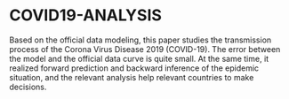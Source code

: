 # COVID19-ANALYSIS
Based on the official data modeling, this paper studies the transmission process of the Corona Virus Disease 2019 (COVID-19). The error between the model and the official data curve is quite small. At the same time, it realized forward prediction and backward inference of the epidemic situation, and the relevant analysis help relevant countries to make decisions.